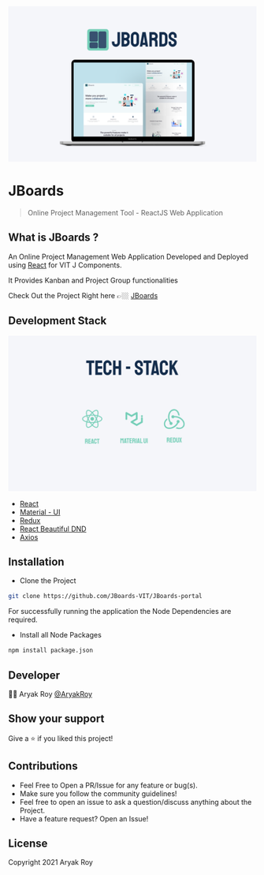 ![JBoards Banner](/src/assets/images/banner.png)

# JBoards

> Online Project Management Tool - ReactJS Web Application

## What is JBoards ?

An Online Project Management Web Application Developed and Deployed using [React](https://reactjs.org/) for VIT J Components.

It Provides Kanban and Project Group functionalities

Check Out the Project Right here 👉🏼
[JBoards](https://jboards-cf509.web.app)

## Development Stack

![TechStack Banner](/src/assets/images/techstack.png)

- [React](https://reactjs.org/)
- [Material - UI](https://material-ui.com/)
- [Redux](https://redux.js.org/)
- [React Beautiful DND](https://github.com/atlassian/react-beautiful-dnd)
- [Axios](https://axios-http.com/)

## Installation

- Clone the Project

```bash
git clone https://github.com/JBoards-VIT/JBoards-portal
```

For successfully running the application the Node Dependencies are required.

- Install all Node Packages

```bash
npm install package.json
```

## Developer

👨‍💻 Aryak Roy [@AryakRoy](https://github.com/AryakRoy)

## Show your support

Give a ⭐ if you liked this project!

## Contributions

- Feel Free to Open a PR/Issue for any feature or bug(s).
- Make sure you follow the community guidelines!
- Feel free to open an issue to ask a question/discuss anything about the Project.
- Have a feature request? Open an Issue!

## License

Copyright 2021 Aryak Roy
